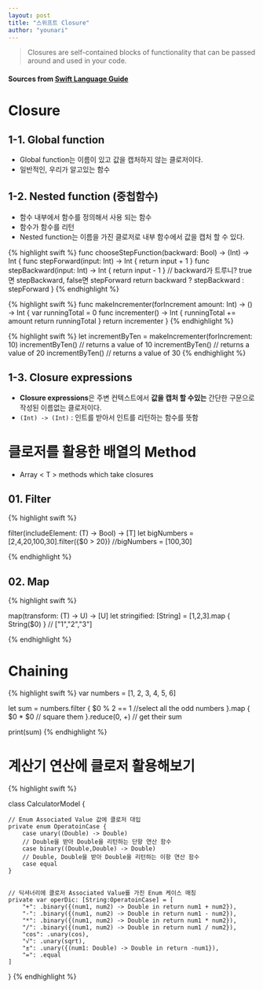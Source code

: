 ```yaml
---
layout: post
title: "스위프트 Closure"
author: "younari"
---
```


> Closures are self-contained blocks of functionality that can be passed around and used in your code. 

#### Sources from [Swift Language Guide](https://developer.apple.com/library/content/documentation/Swift/Conceptual/Swift_Programming_Language/Closures.html#//apple_ref/doc/uid/TP40014097-CH11-ID94)

# Closure 

## 1-1. Global function 
- Global function는 이름이 있고 값을 캡처하지 않는 클로저이다.
- 일반적인, 우리가 알고있는 함수

## 1-2. Nested function (중첩함수)
- 함수 내부에서 함수를 정의해서 사용 되는 함수
- 함수가 함수를 리턴
- Nested function는 이름을 가진 클로저로 내부 함수에서 값을 캡처 할 수 있다.

{% highlight swift %}
func chooseStepFunction(backward: Bool) -> (Int) -> Int {
    func stepForward(input: Int) -> Int { return input + 1 }
    func stepBackward(input: Int) -> Int { return input - 1 }
    // backward가 트루니? true면 stepBackward, false면 stepForward
    return backward ? stepBackward : stepForward
}
{% endhighlight %}

{% highlight swift %}
func makeIncrementer(forIncrement amount: Int) -> () -> Int {
    var runningTotal = 0
    func incrementer() -> Int {
        runningTotal += amount
        return runningTotal
    }
    return incrementer
}
{% endhighlight %}

{% highlight swift %}
let incrementByTen = makeIncrementer(forIncrement: 10)
incrementByTen()
// returns a value of 10
incrementByTen()
// returns a value of 20
incrementByTen()
// returns a value of 30
{% endhighlight %}


## 1-3. Closure expressions
- **Closure expressions**은 주변 컨텍스트에서 **값을 캡처 할 수있는** 간단한 구문으로 작성된 이름없는 클로저이다.
- `(Int) -> (Int)` : 인트를 받아서 인트를 리턴하는 함수를 뜻함


# 클로저를 활용한 배열의 Method
- Array < T > methods which take closures

## 01. Filter 

{% highlight swift %}

filter(includeElement: (T) -> Bool) -> [T]
let bigNumbers = [2,4,20,100,30].filter({$0 > 20})
//bigNumbers = [100,30]

{% endhighlight %}


## 02. Map

{% highlight swift %}

map(transform: (T) -> U) -> [U]
let stringified: [String] = [1,2,3].map { String($0) }
// ["1","2","3"]

{% endhighlight %}

# Chaining

{% highlight swift %}
var numbers = [1, 2, 3, 4, 5, 6]

let sum = numbers.filter {
        $0 % 2 == 1 //select all the odd numbers
    }.map {
        $0 * $0 // square them
    }.reduce(0, +) // get their sum

print(sum)
{% endhighlight %}


# 계산기 연산에 클로저 활용해보기

{% highlight swift %}

class CalculatorModel {
    
    // Enum Associated Value 값에 클로저 대입
    private enum OperatoinCase {
        case unary((Double) -> Double)
        // Double을 받아 Double을 리턴하는 단항 연산 함수
        case binary((Double,Double) -> Double)
        // Double, Double을 받아 Double을 리턴하는 이항 연산 함수
        case equal
    }

    
    // 딕셔너리에 클로저 Associated Value를 가진 Enum 케이스 매칭
    private var operDic: [String:OperatoinCase] = [
        "+": .binary({(num1, num2) -> Double in return num1 + num2}),
        "-": .binary({(num1, num2) -> Double in return num1 - num2}),
        "*": .binary({(num1, num2) -> Double in return num1 * num2}),
        "/": .binary({(num1, num2) -> Double in return num1 / num2}),
        "cos": .unary(cos),
        "√": .unary(sqrt),
        "±": .unary({(num1: Double) -> Double in return -num1}),
        "=": .equal
    ]

}
{% endhighlight %}
